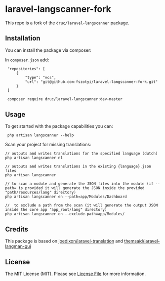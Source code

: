 # laravel-langscanner-fork

This repo is a fork of the `druc/laravel-langscanner` package.

## Installation

You can install the package via composer:

In `composer.json` add:
```
 "repositories": [
     {
         "type": "vcs",
         "url": "git@github.com:fszotyi/laravel-langscanner-fork.git"
     }
 ]
```


```bash
 composer require druc/laravel-langscanner:dev-master
```

## Usage

To get started with the package capabilities you can:

```
 php artisan langscanner --help
```


Scan your project for missing translations:

```
// outputs and writes translations for the specified language (dutch)
php artisan langscanner nl

// outputs and writes translations in the existing {language}.json files
php artisan langscanner

// to scan a module and generate the JSON files into the module (if --path= is provided it will generate the JSON inside the provided "path/resources/lang" directory)
php artisan langscanner en --path=app/Modules/Dashboard

//  to exclude a path from the scan (it will generate the output JSON inside the core app "app_root/lang" directory)
php artisan langscanner en --exclude-path=app/Modules/
``` 

## Credits

This package is based on [joedixon/laravel-translation](https://github.com/joedixon/laravel-translation) and [themsaid/laravel-langman-gui](https://github.com/themsaid/laravel-langman-gui)

## License

The MIT License (MIT). Please see [License File](LICENSE.md) for more information.
